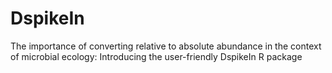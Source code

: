 # DspikeIn
The importance of converting relative to absolute abundance in the context of microbial ecology: Introducing the user-friendly DspikeIn R package
